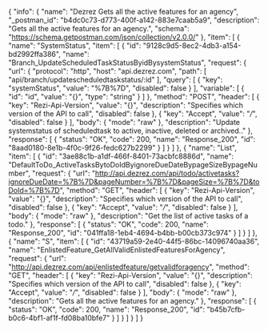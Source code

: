 {
  "info": {
    "name": "Dezrez Gets all the active features for an agency",
    "_postman_id": "b4dc0c73-d773-400f-a142-883e7caab5a9",
    "description": "Gets all the active features for an agency.",
    "schema": "https://schema.getpostman.com/json/collection/v2.0.0/"
  },
  "item": [
    {
      "name": "SystemStatus",
      "item": [
        {
          "id": "9128c9d5-8ec2-4db3-a154-bd2992ffa386",
          "name": "Branch_UpdateScheduledTaskStatusByidBysystemStatus",
          "request": {
            "url": {
              "protocol": "http",
              "host": "api.dezrez.com",
              "path": [
                "api/branch/updatescheduledtaskstatus/:id"
              ],
              "query": [
                {
                  "key": "systemStatus",
                  "value": "%7B%7D",
                  "disabled": false
                }
              ],
              "variable": [
                {
                  "id": "id",
                  "value": "{}",
                  "type": "string"
                }
              ]
            },
            "method": "POST",
            "header": [
              {
                "key": "Rezi-Api-Version",
                "value": "{}",
                "description": "Specifies which version of the API to call",
                "disabled": false
              },
              {
                "key": "Accept",
                "value": "*/*",
                "disabled": false
              }
            ],
            "body": {
              "mode": "raw"
            },
            "description": "Update systemstatus of scheduledtask to active, inactive, deleted or archived.."
          },
          "response": [
            {
              "status": "OK",
              "code": 200,
              "name": "Response_200",
              "id": "8aad0180-8e1b-4f0c-9f26-fedc627b2299"
            }
          ]
        }
      ]
    },
    {
      "name": "List",
      "item": [
        {
          "id": "3ae88c1b-a1df-466f-8401-73acbfc8886d",
          "name": "DefaultToDo_ActiveTasksBytoDoIdByignoreDueDateBypageSizeBypageNumber",
          "request": {
            "url": "http://api.dezrez.com/api/todo/activetasks?ignoreDueDate=%7B%7D&pageNumber=%7B%7D&pageSize=%7B%7D&toDoId=%7B%7D",
            "method": "GET",
            "header": [
              {
                "key": "Rezi-Api-Version",
                "value": "{}",
                "description": "Specifies which version of the API to call",
                "disabled": false
              },
              {
                "key": "Accept",
                "value": "*/*",
                "disabled": false
              }
            ],
            "body": {
              "mode": "raw"
            },
            "description": "Get the list of active tasks of a todo."
          },
          "response": [
            {
              "status": "OK",
              "code": 200,
              "name": "Response_200",
              "id": "041ffa18-1eb4-4694-b4bb-b00cb373c974"
            }
          ]
        }
      ]
    },
    {
      "name": "S",
      "item": [
        {
          "id": "43719a59-2e40-44f5-86bc-14096740aa36",
          "name": "EnlistedFeature_GetAllValidEnlistedFeaturesForAgency",
          "request": {
            "url": "http://api.dezrez.com/api/enlistedfeature/getvalidforagency",
            "method": "GET",
            "header": [
              {
                "key": "Rezi-Api-Version",
                "value": "{}",
                "description": "Specifies which version of the API to call",
                "disabled": false
              },
              {
                "key": "Accept",
                "value": "*/*",
                "disabled": false
              }
            ],
            "body": {
              "mode": "raw"
            },
            "description": "Gets all the active features for an agency."
          },
          "response": [
            {
              "status": "OK",
              "code": 200,
              "name": "Response_200",
              "id": "b45b7cfb-b0c6-4bf1-af1f-fd08ba10bfe7"
            }
          ]
        }
      ]
    }
  ]
}